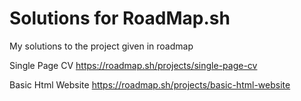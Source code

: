 # Solutions for RoadMap.sh

My solutions to the project given in roadmap

Single Page CV
https://roadmap.sh/projects/single-page-cv

Basic Html Website
https://roadmap.sh/projects/basic-html-website